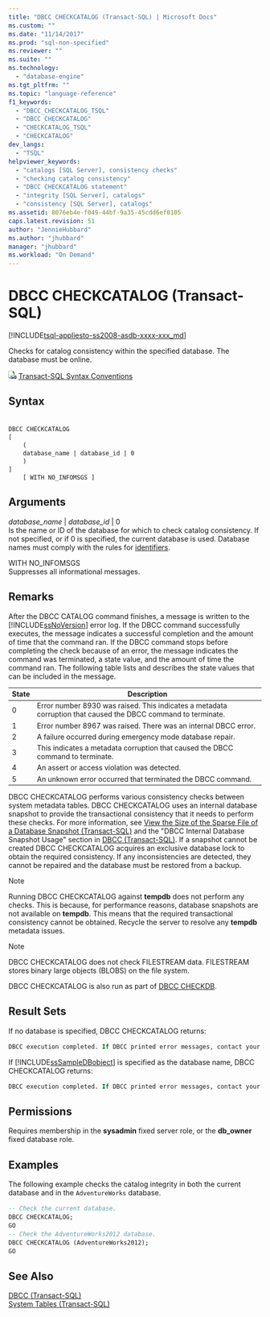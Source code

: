 ```yaml
---
title: "DBCC CHECKCATALOG (Transact-SQL) | Microsoft Docs"
ms.custom: ""
ms.date: "11/14/2017"
ms.prod: "sql-non-specified"
ms.reviewer: ""
ms.suite: ""
ms.technology: 
  - "database-engine"
ms.tgt_pltfrm: ""
ms.topic: "language-reference"
f1_keywords: 
  - "DBCC_CHECKCATALOG_TSQL"
  - "DBCC CHECKCATALOG"
  - "CHECKCATALOG_TSQL"
  - "CHECKCATALOG"
dev_langs: 
  - "TSQL"
helpviewer_keywords: 
  - "catalogs [SQL Server], consistency checks"
  - "checking catalog consistency"
  - "DBCC CHECKCATALOG statement"
  - "integrity [SQL Server], catalogs"
  - "consistency [SQL Server], catalogs"
ms.assetid: 8076eb4e-f049-44bf-9a35-45cdd6ef0105
caps.latest.revision: 51
author: "JennieHubbard"
ms.author: "jhubbard"
manager: "jhubbard"
ms.workload: "On Demand"
---
```

# DBCC CHECKCATALOG (Transact-SQL)
[!INCLUDE[tsql-appliesto-ss2008-asdb-xxxx-xxx_md](../../includes/tsql-appliesto-ss2008-asdb-xxxx-xxx-md.md)]

  Checks for catalog consistency within the specified database. The database must be online.  
  
 ![Topic link icon](../../database-engine/configure-windows/media/topic-link.gif "Topic link icon") [Transact-SQL Syntax Conventions](../../t-sql/language-elements/transact-sql-syntax-conventions-transact-sql.md)  
  
## Syntax  
  
```  
  
DBCC CHECKCATALOG   
[   
    (   
    database_name | database_id | 0  
    )  
]  
    [ WITH NO_INFOMSGS ]   
```  
  
## Arguments  
 *database_name* | *database_id* | 0  
 Is the name or ID of the database for which to check catalog consistency. If not specified, or if 0 is specified, the current database is used. Database names must comply with the rules for [identifiers](../../relational-databases/databases/database-identifiers.md).  
  
 WITH NO_INFOMSGS  
 Suppresses all informational messages.  
  
## Remarks  
After the DBCC CATALOG command finishes, a message is written to the [!INCLUDE[ssNoVersion](../../includes/ssnoversion-md.md)] error log. If the DBCC command successfully executes, the message indicates a successful completion and the amount of time that the command ran. If the DBCC command stops before completing the check because of an error, the message indicates the command was terminated, a state value, and the amount of time the command ran. The following table lists and describes the state values that can be included in the message.
  
|State|Description|  
|-----------|-----------------|  
|0|Error number 8930 was raised. This indicates a metadata corruption that caused the DBCC command to terminate.|  
|1|Error number 8967 was raised. There was an internal DBCC error.|  
|2|A failure occurred during emergency mode database repair.|  
|3|This indicates a metadata corruption that caused the DBCC command to terminate.|  
|4|An assert or access violation was detected.|  
|5|An unknown error occurred that terminated the DBCC command.|  
  
DBCC CHECKCATALOG performs various consistency checks between system metadata tables. DBCC CHECKCATALOG uses an internal database snapshot to provide the transactional consistency that it needs to perform these checks. For more information, see [View the Size of the Sparse File of a Database Snapshot &#40;Transact-SQL&#41;](../../relational-databases/databases/view-the-size-of-the-sparse-file-of-a-database-snapshot-transact-sql.md) and the "DBCC Internal Database Snapshot Usage" section in [DBCC &#40;Transact-SQL&#41;](../../t-sql/database-console-commands/dbcc-transact-sql.md).
If a snapshot cannot be created DBCC CHECKCATALOG acquires an exclusive database lock to obtain the required consistency. If any inconsistencies are detected, they cannot be repaired and the database must be restored from a backup.
  
> [!NOTE]  
>  Running DBCC CHECKCATALOG against **tempdb** does not perform any checks. This is because, for performance reasons, database snapshots are not available on **tempdb**. This means that the required transactional consistency cannot be obtained. Recycle the server to resolve any **tempdb** metadata issues.  
  
> [!NOTE]  
>  DBCC CHECKCATALOG does not check FILESTREAM data. FILESTREAM stores binary large objects (BLOBS) on the file system.  
  
DBCC CHECKCATALOG is also run as part of [DBCC CHECKDB](../../t-sql/database-console-commands/dbcc-checkdb-transact-sql.md).
  
## Result Sets  
If no database is specified, DBCC CHECKCATALOG returns:
  
```sql
DBCC execution completed. If DBCC printed error messages, contact your system administrator.  
```  
  
If [!INCLUDE[ssSampleDBobject](../../includes/sssampledbobject-md.md)] is specified as the database name, DBCC CHECKCATALOG returns:
  
```sql
DBCC execution completed. If DBCC printed error messages, contact your system administrator.  
```  
  
## Permissions  
 Requires membership in the **sysadmin** fixed server role, or the **db_owner** fixed database role.  
  
## Examples  
The following example checks the catalog integrity in both the current database and in the `AdventureWorks` database.
  
```sql
-- Check the current database.  
DBCC CHECKCATALOG;  
GO  
-- Check the AdventureWorks2012 database.  
DBCC CHECKCATALOG (AdventureWorks2012);  
GO  
```  
  
## See Also  
[DBCC &#40;Transact-SQL&#41;](../../t-sql/database-console-commands/dbcc-transact-sql.md)  
[System Tables &#40;Transact-SQL&#41;](../../relational-databases/system-tables/system-tables-transact-sql.md)
  
